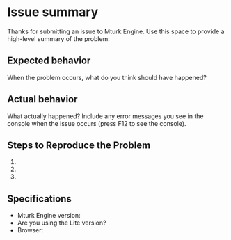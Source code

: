# Issue summary

Thanks for submitting an issue to Mturk Engine. Use this space to provide a high-level summary of the problem:

## Expected behavior

When the problem occurs, what do you think should have happened?

## Actual behavior

What actually happened? Include any error messages you see in the console when the issue occurs (press F12 to see the console).

## Steps to Reproduce the Problem

1.
2.
3.

## Specifications

- Mturk Engine version:
- Are you using the Lite version? 
- Browser:
